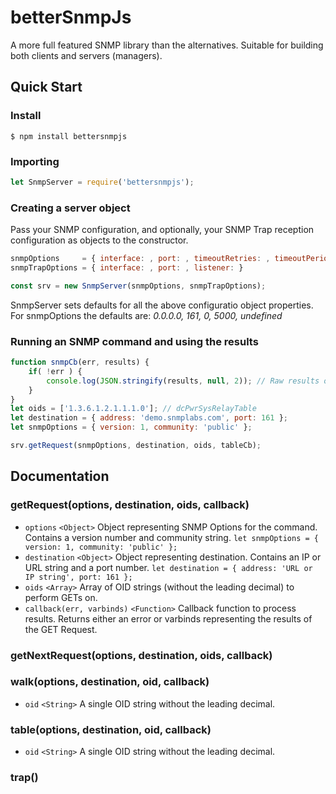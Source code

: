 # betterSnmpJs
A more full featured SNMP library than the alternatives. Suitable for building both clients and servers (managers).

## Quick Start
### Install
`$ npm install bettersnmpjs`
### Importing
```js
let SnmpServer = require('bettersnmpjs');
```
### Creating a server object
Pass your SNMP configuration, and optionally, your SNMP Trap reception configuration as objects to the constructor.

```js
snmpOptions     = { interface: , port: , timeoutRetries: , timeoutPeriod: , listener: } 
snmpTrapOptions = { interface: , port: , listener: }

const srv = new SnmpServer(snmpOptions, snmpTrapOptions);
```
SnmpServer sets defaults for all the above configuratio object properties. For snmpOptions the defaults are: _0.0.0.0, 161, 0, 5000, undefined_

### Running an SNMP command and using the results
```js
function snmpCb(err, results) {
    if( !err ) {
        console.log(JSON.stringify(results, null, 2)); // Raw results of completed Task (or a TaskId for submitImage calls)
    }
}
let oids = ['1.3.6.1.2.1.1.1.0']; // dcPwrSysRelayTable
let destination = { address: 'demo.snmplabs.com', port: 161 };
let snmpOptions = { version: 1, community: 'public' };

srv.getRequest(snmpOptions, destination, oids, tableCb);
```
 
  
   
## Documentation
### getRequest(options, destination, oids, callback)
- `options` `<Object>` Object representing SNMP Options for the command. Contains a version number and community string. `let snmpOptions = { version: 1, community: 'public' };`
- `destination` `<Object>` Object representing destination. Contains an IP or URL string and a port number. `let destination = { address: 'URL or IP string', port: 161 };`
- `oids` `<Array>` Array of OID strings (without the leading decimal) to perform GETs on. 
- `callback(err, varbinds)` `<Function>` Callback function to process results. Returns either an error or varbinds representing the results of the GET Request.


### getNextRequest(options, destination, oids, callback)
 
 
### walk(options, destination, oid, callback)
- `oid` `<String>` A single OID string without the leading decimal. 

 
 
### table(options, destination, oid, callback)
- `oid` `<String>` A single OID string without the leading decimal. 
 
  
### trap()
<in development>

      
